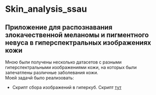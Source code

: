 # Skin_analysis_ssau
## Приложение для распознавания злокачественной меланомы и пигментного невуса в гиперспектральных изображениях кожи
Мною были получены несколько датасетов с разными гиперспектральными изображениями кожи, на которых были запечатлены различные заболевания кожи.</br>
Моей задачй было реализовать:
- Скрипт сбора изображений в гиперкуб. Скрипт [тут](/Hypercube/pack_cube.py)